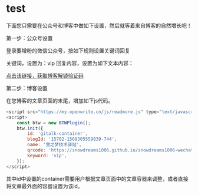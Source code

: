 # test

下面您只需要在公众号和博客中做如下设置，然后就等着来自博客的自然增长吧！

第一步：公众号设置

登录要增粉的微信公众号，按如下规则设置关键词回复

关键词，设置为：vip
回复内容，设置为如下文本内容：
                        
<a href="https://my.openwrite.cn/code/generate?blogId=15702-1569305559839-744">点击该链接，获取博客解锁验证码</a>
        
第二步：博客设置

在您博客的文章页面的末尾，增加如下js代码。

```js                        
<script src="https://my.openwrite.cn/js/readmore.js" type="text/javascript"></script>
<script>
    const btw = new BTWPlugin();
    btw.init({
        id: 'gitalk-container',
        blogId: '15702-1569305559839-744',
        name: '雪之梦技术驿站',
        qrcode: 'https://snowdreams1006.github.io/snowdreams1006-wechat-public.jpeg',
        keyword: 'vip',
    });
</script>
```

其中id中设置的container需要用户根据文章页面中的文章容器来调整，或者直接将文章最外面的容器设置为该id。